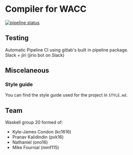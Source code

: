 # Compiler for WACC
[![pipeline status](https://gitlab.doc.ic.ac.uk/waskell/compiler/badges/master/pipeline.svg)](https://gitlab.doc.ic.ac.uk/waskell/compiler/commits/master)

## Testing
Automatic Pipeline CI using gitlab's built in pipeline package.  
Slack + jiri (jirio bot on Slack)

## Miscelaneous
### Style guide
You can find the style guide used for the project in `STYLE.md`.


## Team
Waskell group 20 formed of:  
  * Kyle-James Condon (kc1616)
  * Pranav Kalidindin (pvk16)
  * Nathaniel         (ono16)
  * Mike Fournial     (mmf115)